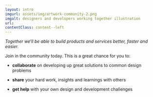 ```yaml
---
layout: intro
imgurl: assets/img/artwork-community-2.png
imgalt: designers and developers working together illustration  
url:
contentClass: content--left
---
```


*Together we‘ll be able to build products and services better, faster and easier.*

Join in the community today. This is a great chance for you to:

- **collaborate** on developing up great solutions to common design problems

- **share** your hard work, insights and learnings with others

- **get help** with your own design and development challenges
